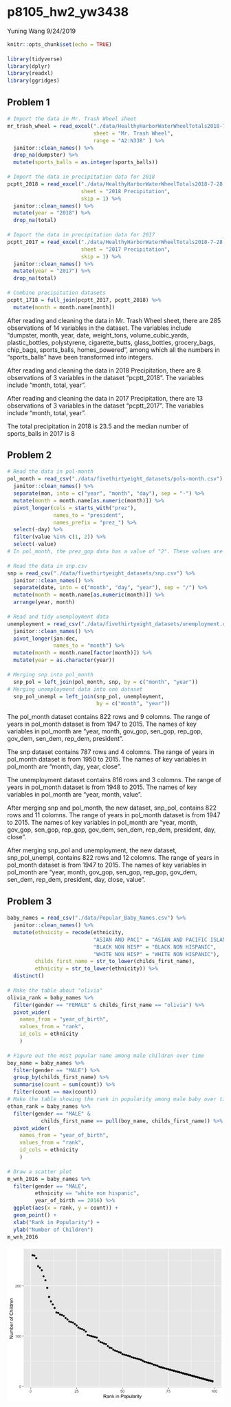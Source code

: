 p8105\_hw2\_yw3438
================
Yuning Wang
9/24/2019

``` r
knitr::opts_chunk$set(echo = TRUE)

library(tidyverse)
library(dplyr)
library(readxl)
library(ggridges)
```

## Problem 1

``` r
# Import the data in Mr. Trash Wheel sheet
mr_trash_wheel = read_excel("./data/HealthyHarborWaterWheelTotals2018-7-28.xlsx",
                            sheet = "Mr. Trash Wheel",
                            range = "A2:N338" ) %>%
  janitor::clean_names() %>%
  drop_na(dumpster) %>%
  mutate(sports_balls = as.integer(sports_balls))

# Import the data in precipitation data for 2018
pcptt_2018 = read_excel("./data/HealthyHarborWaterWheelTotals2018-7-28.xlsx",
                        sheet = "2018 Precipitation",
                        skip = 1) %>%
  janitor::clean_names() %>%
  mutate(year = "2018") %>%
  drop_na(total)

# Import the data in precipitation data for 2017
pcptt_2017 = read_excel("./data/HealthyHarborWaterWheelTotals2018-7-28.xlsx",
                        sheet = "2017 Precipitation",
                        skip = 1) %>%
  janitor::clean_names() %>%
  mutate(year = "2017") %>%
  drop_na(total)

# Combine precipitation datasets
pcptt_1718 = full_join(pcptt_2017, pcptt_2018) %>%
  mutate(month = month.name[month])
```

After reading and cleaning the data in Mr. Trash Wheel sheet, there are
285 observations of 14 variables in the dataset. The variables include
“dumpster, month, year, date, weight\_tons, volume\_cubic\_yards,
plastic\_bottles, polystyrene, cigarette\_butts, glass\_bottles,
grocery\_bags, chip\_bags, sports\_balls, homes\_powered”, among which
all the numbers in “sports\_balls” have been transformed into integers.

After reading and cleaning the data in 2018 Precipitation, there are 8
observations of 3 variables in the dataset “pcptt\_2018”. The variables
include “month, total, year”.

After reading and cleaning the data in 2017 Precipitation, there are 13
observations of 3 variables in the dataset “pcptt\_2017”. The variables
include “month, total, year”.

The total precipitation in 2018 is 23.5 and the median number of
sports\_balls in 2017 is 8

## Problem 2

``` r
# Read the data in pol-month
pol_month = read_csv("./data/fivethirtyeight_datasets/pols-month.csv") %>%
  janitor::clean_names() %>%
  separate(mon, into = c("year", "month", "day"), sep = "-") %>%
  mutate(month = month.name[as.numeric(month)]) %>%
  pivot_longer(cols = starts_with("prez"),
               names_to = "president",
               names_prefix = "prez_") %>%
  select(-day) %>%
  filter(value %in% c(1, 2)) %>%
  select(-value)
# In pol_month, the prez_gop data has a value of "2". These values are considered to be same as "1" in this case as they both show that they won.

# Read the data in snp.csv
snp = read_csv("./data/fivethirtyeight_datasets/snp.csv") %>%
  janitor::clean_names() %>%
  separate(date, into = c("month", "day", "year"), sep = "/") %>%
  mutate(month = month.name[as.numeric(month)]) %>%
  arrange(year, month)

# Read and tidy unemployment data
unemployment = read_csv("./data/fivethirtyeight_datasets/unemployment.csv") %>%
  janitor::clean_names() %>%
  pivot_longer(jan:dec,
               names_to = "month") %>%
  mutate(month = month.name[factor(month)]) %>%
  mutate(year = as.character(year))
  
# Merging snp into pol_month
  snp_pol = left_join(pol_month, snp, by = c("month", "year"))
# Merging unemployment data into one dataset
  snp_pol_unempl = left_join(snp_pol, unemployment, 
                             by = c("month", "year"))
```

The pol\_month dataset contains 822 rows and 9 colomns. The range of
years in pol\_month dataset is from 1947 to 2015. The names of key
variables in pol\_month are “year, month, gov\_gop, sen\_gop, rep\_gop,
gov\_dem, sen\_dem, rep\_dem, president”.

The snp dataset contains 787 rows and 4 colomns. The range of years in
pol\_month dataset is from 1950 to 2015. The names of key variables in
pol\_month are “month, day, year, close”.

The unemployment dataset contains 816 rows and 3 colomns. The range of
years in pol\_month dataset is from 1948 to 2015. The names of key
variables in pol\_month are “year, month, value”.

After merging snp and pol\_month, the new dataset, snp\_pol, contains
822 rows and 11 colomns. The range of years in pol\_month dataset is
from 1947 to 2015. The names of key variables in pol\_month are “year,
month, gov\_gop, sen\_gop, rep\_gop, gov\_dem, sen\_dem, rep\_dem,
president, day, close”.

After merging snp\_pol and unemployment, the new dataset,
snp\_pol\_unempl, contains 822 rows and 12 colomns. The range of years
in pol\_month dataset is from 1947 to 2015. The names of key variables
in pol\_month are “year, month, gov\_gop, sen\_gop, rep\_gop, gov\_dem,
sen\_dem, rep\_dem, president, day, close, value”.

## Problem 3

``` r
baby_names = read_csv("./data/Popular_Baby_Names.csv") %>%
  janitor::clean_names() %>%
  mutate(ethnicity = recode(ethnicity, 
                            "ASIAN AND PACI" = "ASIAN AND PACIFIC ISLANDER",
                            "BLACK NON HISP" = "BLACK NON HISPANIC",
                            "WHITE NON HISP" = "WHITE NON HISPANIC"),
         childs_first_name = str_to_lower(childs_first_name),
         ethnicity = str_to_lower(ethnicity)) %>%
  distinct()

# Make the table about "olivia"
olivia_rank = baby_names %>%
  filter(gender == "FEMALE" & childs_first_name == "olivia") %>%
  pivot_wider(
    names_from = "year_of_birth",
    values_from = "rank",
    id_cols = ethnicity
    )

# Figure out the most popular name among male children over time
boy_name = baby_names %>%
  filter(gender == "MALE") %>%
  group_by(childs_first_name) %>%
  summarise(count = sum(count)) %>%
  filter(count == max(count))
# Make the table showing the rank in popularity among male baby over time
ethan_rank = baby_names %>%
  filter(gender == "MALE" & 
           childs_first_name == pull(boy_name, childs_first_name)) %>%
  pivot_wider(
    names_from = "year_of_birth",
    values_from = "rank",
    id_cols = ethnicity
    )

# Draw a scatter plot
m_wnh_2016 = baby_names %>%
  filter(gender == "MALE",
         ethnicity == "white non hispanic",
         year_of_birth == 2016) %>%
  ggplot(aes(x = rank, y = count)) +
  geom_point() +
  xlab("Rank in Popularity") +
  ylab("Number of Children") 
m_wnh_2016
```

![](p8105_hw2_yw3438_files/figure-gfm/unnamed-chunk-3-1.png)<!-- -->
